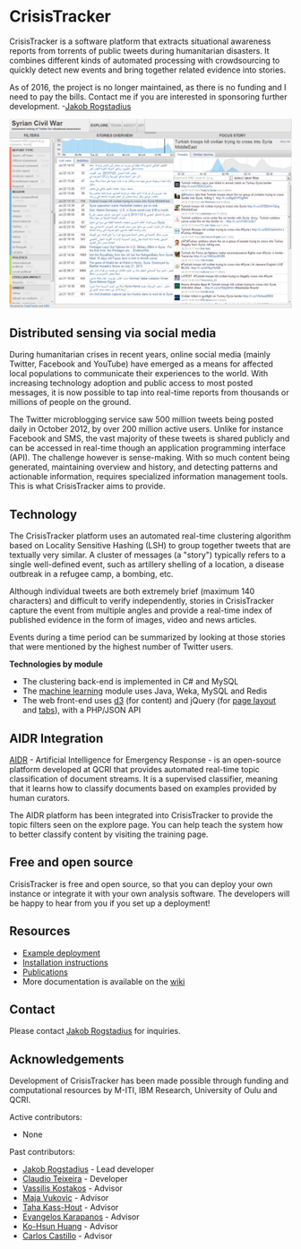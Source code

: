 # CrisisTracker

CrisisTracker is a software platform that extracts situational awareness reports from torrents of public tweets during humanitarian disasters. It combines different kinds of automated processing with crowdsourcing to quickly detect new events and bring together related evidence into stories.

As of 2016, the project is no longer maintained, as there is no funding and I need to pay the bills. Contact me if you are interested in sponsoring further development. -[Jakob Rogstadius](https://www.linkedin.com/in/jakobrogstadius/)

![Screenshot of CrisisTracker](Documentation/screenshot1.png)

## Distributed sensing via social media

During humanitarian crises in recent years, online social media (mainly Twitter, Facebook and YouTube) have emerged as a means for affected local populations to communicate their experiences to the world. With increasing technology adoption and public access to most posted messages, it is now possible to tap into real-time reports from thousands or millions of people on the ground.

The Twitter microblogging service saw 500 million tweets being posted daily in October 2012, by over 200 million active users. Unlike for instance Facebook and SMS, the vast majority of these tweets is shared publicly and can be accessed in real-time though an application programming interface (API). The challenge however is sense-making. With so much content being generated, maintaining overview and history, and detecting patterns and actionable information, requires specialized information management tools. This is what CrisisTracker aims to provide.

## Technology

The CrisisTracker platform uses an automated real-time clustering algorithm based on Locality Sensitive Hashing (LSH) to group together tweets that are textually very similar. A cluster of messages (a "story") typically refers to a single well-defined event, such as artillery shelling of a location, a disease outbreak in a refugee camp, a bombing, etc.

Although individual tweets are both extremely brief (maximum 140 characters) and difficult to verify independently, stories in CrisisTracker capture the event from multiple angles and provide a real-time index of published evidence in the form of images, video and news articles.

Events during a time period can be summarized by looking at those stories that were mentioned by the highest number of Twitter users.

**Technologies by module**
* The clustering back-end is implemented in C# and MySQL
* The [machine learning](http://aidr.qcri.org/) module uses Java, Weka, MySQL and Redis
* The web front-end uses [d3](http://d3js.org/) (for content) and jQuery (for [page layout](http://layout.jquery-dev.net/documentation.cfm) and [tabs](http://jqueryui.com/tabs/)), with a PHP/JSON API

## AIDR Integration

[AIDR](http://aidr.qcri.org/) - Artificial Intelligence for Emergency Response - is an open-source platform developed at QCRI that provides automated real-time topic classification of document streams. It is a supervised classifier, meaning that it learns how to classify documents based on examples provided by human curators.

The AIDR platform has been integrated into CrisisTracker to provide the topic filters seen on the explore page. You can help teach the system how to better classify content by visiting the training page.

## Free and open source

CrisisTracker is free and open source, so that you can deploy your own instance or integrate it with your own analysis software. The developers will be happy to hear from you if you set up a deployment!

## Resources

* [Example deployment](http://ufn.virtues.fi/crisistracker)
* [Installation instructions](https://github.com/JakobRogstadius/CrisisTracker/wiki/Installation-instructions)
* [Publications](https://github.com/JakobRogstadius/CrisisTracker/wiki/Publications)
* More documentation is available on the [wiki](https://github.com/JakobRogstadius/CrisisTracker/wiki)

## Contact

Please contact [Jakob Rogstadius](https://www.linkedin.com/in/jakobrogstadius/) for inquiries.

## Acknowledgements

Development of CrisisTracker has been made possible through funding and computational resources by M-ITI, IBM Research, University of Oulu and QCRI.

Active contributors:

* None

Past contributors:

* [Jakob Rogstadius](http://hci.uma.pt/~jakob) - Lead developer
* [Claudio Teixeira](http://www.claudioteixeira.com/) - Developer
* [Vassilis Kostakos](http://www.ee.oulu.fi/~vassilis/) - Advisor
* [Maja Vukovic](http://researcher.watson.ibm.com/researcher/view.php?person=us-maja) - Advisor
* [Taha Kass-Hout](http://www.humanitariantracker.org/#!aboutus/csgz) - Advisor
* [Evangelos Karapanos](http://ekarapanos.com/) - Advisor
* [Ko-Hsun Huang](http://www.linkedin.com/profile/view?id=156209073&locale=en_US&trk=tyah) - Advisor
* [Carlos Castillo](http://www.chato.cl/research/) - Advisor
